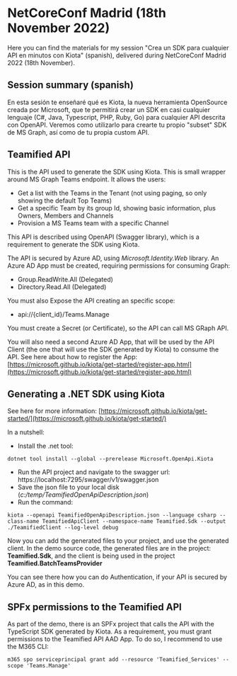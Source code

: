 # NetCoreConf Madrid (18th November 2022)
Here you can find the materials for my session "Crea un SDK para cualquier API en minutos con Kiota" (spanish), delivered during NetCoreConf Madrid 2022 (18th November).

## Session summary (spanish)
En esta sesión te enseñaré qué es Kiota, la nueva herramienta OpenSource creada por Microsoft, que te permitirá crear un SDK en casi cualquier lenguaje (C#, Java, Typescript, PHP, Ruby, Go) 
para cualquier API descrita con OpenAPI. Veremos como utilizarlo para crearte tu propio "subset" SDK de MS Graph, así como de tu propia custom API.

## Teamified API
This is the API used to generate the SDK using Kiota. This is small wrapper around MS Graph Teams endpoint. It allows the users:
  - Get a list with the Teams in the Tenant (not using paging, so only showing the default Top Teams)
  - Get a specific Team by its group Id, showing basic information, plus Owners, Members and Channels
  - Provision a MS Teams team with a specific Channel

This API is described using OpenAPI (Swagger library), which is a requirement to generate the SDK using Kiota.

The API is secured by Azure AD, using _Microsoft.Identity.Web_ library. An Azure AD App must be created, requiring permissions for consuming Graph:
  - Group.ReadWrite.All (Delegated)
  - Directory.Read.All (Delegated)

You must also Expose the API creating an specific scope:
  - api://{client_id}/Teams.Manage

You must create a Secret (or Certificate), so the API can call MS GRaph API.

You will also need a second Azure AD App, that will be used by the API Client (the one that will use the SDK generated by Kiota) to consume the API.
See here about how to register the App: [https://microsoft.github.io/kiota/get-started/register-app.html](https://microsoft.github.io/kiota/get-started/register-app.html)

## Generating a .NET SDK using Kiota

See here for more information: [https://microsoft.github.io/kiota/get-started/](https://microsoft.github.io/kiota/get-started/)

In a nutshell:
 - Install the .net tool:
 ```
dotnet tool install --global --prerelease Microsoft.OpenApi.Kiota
```
 - Run the API project and navigate to the swagger url: https://localhost:7295/swagger/v1/swagger.json
 - Save the json file to your local disk (_c:/temp/TeamifiedOpenApiDescription.json_)
- Run the command:
```
kiota --openapi TeamifiedOpenApiDescription.json --language csharp --class-name TeamifiedApiClient --namespace-name Teamified.Sdk --output ./TeamifiedClient --log-level debug
```

Now you can add the generated files to your project, and use the generated client. In the demo source code, the generated files are in the project: __Teamified.Sdk__, and the client is being used in the
project __Teamified.BatchTeamsProvider__

You can see there how you can do Authentication, if your API is secured by Azure AD, as in this demo.

## SPFx permissions to the Teamified API

As part of the demo, there is an SPFx project that calls the API with the TypeScript SDK generated by Kiota. As a requirement, you must grant permissions to the Teamified API AAD App. To do so, 
I recommend to use the M365 CLI:

```
m365 spo serviceprincipal grant add --resource 'Teamified_Services' --scope 'Teams.Manage'
```